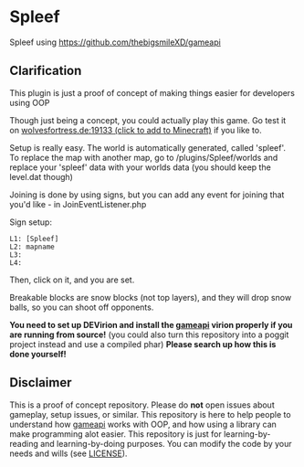 # Spleef
Spleef using https://github.com/thebigsmileXD/gameapi
## Clarification
This plugin is just a proof of concept of making things easier for developers using OOP

Though just being a concept, you could actually play this game. Go test it on [wolvesfortress.de:19133 (click to add to Minecraft)](https://server.wolvesfortress.de/quickadd.php?game) if you like to.

Setup is really easy. The world is automatically generated, called 'spleef'. To replace the map with another map, go to /plugins/Spleef/worlds and replace your 'spleef' data with your worlds data (you should keep the level.dat though)

Joining is done by using signs, but you can add any event for joining that you'd like - in JoinEventListener.php

Sign setup:
```
L1: [Spleef]
L2: mapname
L3: 
L4: 
```
Then, click on it, and you are set.

Breakable blocks are snow blocks (not top layers), and they will drop snow balls, so you can shoot off opponents.

**You need to set up DEVirion and install the [gameapi](https://github.com/thebigsmileXD/gameapi) virion properly if you are running from source!**
(you could also turn this repository into a poggit project instead and use a compiled phar)
**Please search up how this is done yourself!**

## Disclaimer
This is a proof of concept repository. Please do **not** open issues about gameplay, setup issues, or similar. This repository is here to help people to understand how [gameapi](https://github.com/thebigsmileXD/gameapi) works with OOP, and how using a library can make programming alot easier. This repository is just for learning-by-reading and learning-by-doing purposes. You can modify the code by your needs and wills (see [LICENSE](https://github.com/thebigsmileXD/Spleef/blob/master/LICENSE)).
